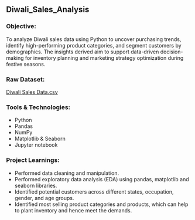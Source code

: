 ## Diwali_Sales_Analysis
### Objective:
To analyze Diwali sales data using Python to uncover purchasing trends, identify high-performing product categories, and segment customers by demographics. The insights derived aim to support data-driven decision-making for inventory planning and marketing strategy optimization during festive seasons. 

### Raw Dataset: 
[Diwali Sales Data.csv](https://github.com/VishalPolepaka/Diwali_Sales_Analysis/blob/9706dfa7be8101a0eeb67d38cfa2232d39d70680/Diwali%20Sales%20Data.csv)

### Tools & Technologies: 
* Python
* Pandas
* NumPy
* Matplotlib & Seaborn
* Jupyter notebook

### Project Learnings:
* Performed data cleaning and manipulation.
* Performed exploratory data analysis (EDA) using pandas, matplotlib and seaborn libraries.
* Identified potential customers across different states, occupation, gender, and age groups.
* Identified most selling product categories and products, which can help to plant inventory and hence meet the demands.
